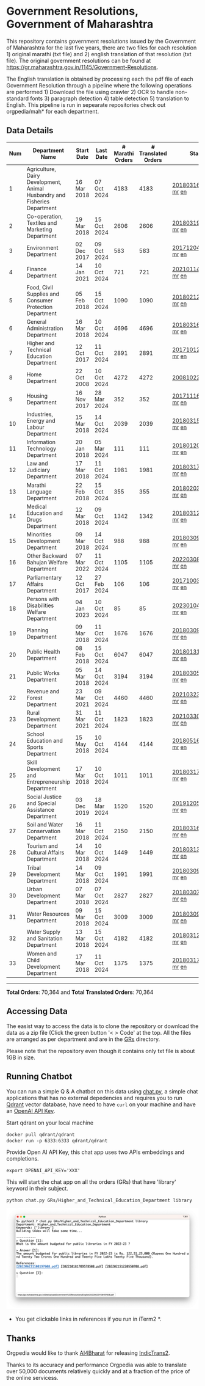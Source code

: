 # Government Resolutions, Government of Maharashtra

This repository contains government resolutions issued by the Government of Maharashtra for the last five years, there are two files for each resolution 1) original marathi (txt file) and 2) english translation of that resolution (txt file). The original government resolutions can be found at https://gr.maharashtra.gov.in/1145/Government-Resolutions.

The English translation is obtained by processing each the pdf file of each Government Resolution through a pipeline where the following operations are performed 1) Download the file using crawler 2) OCR to handle non-standard fonts 3) paragraph detection 4) table  detection 5) translation to English. This pipeline is run in sepearate repositories check out orgpedia/mah* for each department.


## Data Details

| Num | Department Name | Start Date | Last Date | # Marathi Orders | # Translated Orders | Starting Order | Last Order |
| --- | --------------- | ---------- | --------- | ---------------- | ------------------- | -------------- | ---------- |
| 1 | Agriculture, Dairy Development, Animal Husbandry and Fisheries Department | 16 Mar 2018 | 07 Oct 2024 | 4183 | 4183 | [201803161624182101.pdf](https://gr.maharashtra.gov.in/Site/Upload/Government%20Resolutions/English/201803161624182101.pdf) [mr](GRs/Agriculture,_Dairy_Development,_Animal_Husbandry_and_Fisheries_Department/201803161624182101.pdf.mr.txt) [en](GRs/Agriculture,_Dairy_Development,_Animal_Husbandry_and_Fisheries_Department/201803161624182101.pdf.en.txt) | [202410081152336701.pdf](https://gr.maharashtra.gov.in/Site/Upload/Government%20Resolutions/English/202410081152336701.pdf) [mr](GRs/Agriculture,_Dairy_Development,_Animal_Husbandry_and_Fisheries_Department/202410081152336701.pdf.mr.txt) [en](GRs/Agriculture,_Dairy_Development,_Animal_Husbandry_and_Fisheries_Department/202410081152336701.pdf.en.txt) |
| 2 | Co-operation, Textiles and Marketing Department | 19 Mar 2018 | 15 Oct 2024 | 2606 | 2606 | [201803191257576702.pdf](https://gr.maharashtra.gov.in/Site/Upload/Government%20Resolutions/English/201803191257576702.pdf) [mr](GRs/Co-operation,_Textiles_and_Marketing_Department/201803191257576702.pdf.mr.txt) [en](GRs/Co-operation,_Textiles_and_Marketing_Department/201803191257576702.pdf.en.txt) | [202410151620024802.pdf](https://gr.maharashtra.gov.in/Site/Upload/Government%20Resolutions/English/202410151620024802.pdf) [mr](GRs/Co-operation,_Textiles_and_Marketing_Department/202410151620024802.pdf.mr.txt) [en](GRs/Co-operation,_Textiles_and_Marketing_Department/202410151620024802.pdf.en.txt) |
| 3 | Environment Department | 02 Dec 2017 | 09 Oct 2024 | 583 | 583 | [201712041147216904.pdf](https://gr.maharashtra.gov.in/Site/Upload/Government%20Resolutions/English/201712041147216904.pdf) [mr](GRs/Environment_Department/201712041147216904.pdf.mr.txt) [en](GRs/Environment_Department/201712041147216904.pdf.en.txt) | [202410101321363304.pdf](https://gr.maharashtra.gov.in/Site/Upload/Government%20Resolutions/English/202410101321363304.pdf) [mr](GRs/Environment_Department/202410101321363304.pdf.mr.txt) [en](GRs/Environment_Department/202410101321363304.pdf.en.txt) |
| 4 | Finance Department | 14 Jan 2021 | 10 Oct 2024 | 721 | 721 | [202101141237329905.pdf](https://gr.maharashtra.gov.in/Site/Upload/Government%20Resolutions/English/202101141237329905.pdf) [mr](GRs/Finance_Department/202101141237329905.pdf.mr.txt) [en](GRs/Finance_Department/202101141237329905.pdf.en.txt) | [202410101303279205.pdf](https://gr.maharashtra.gov.in/Site/Upload/Government%20Resolutions/English/202410101303279205.pdf) [mr](GRs/Finance_Department/202410101303279205.pdf.mr.txt) [en](GRs/Finance_Department/202410101303279205.pdf.en.txt) |
| 5 | Food, Civil Supplies and Consumer Protection Department | 05 Feb 2018 | 15 Oct 2024 | 1090 | 1090 | [201802121244545806.pdf](https://gr.maharashtra.gov.in/Site/Upload/Government%20Resolutions/English/201802121244545806.pdf) [mr](GRs/Food,_Civil_Supplies_and_Consumer_Protection_Department/201802121244545806.pdf.mr.txt) [en](GRs/Food,_Civil_Supplies_and_Consumer_Protection_Department/201802121244545806.pdf.en.txt) | [202410151345250006.pdf](https://gr.maharashtra.gov.in/Site/Upload/Government%20Resolutions/English/202410151345250006.pdf) [mr](GRs/Food,_Civil_Supplies_and_Consumer_Protection_Department/202410151345250006.pdf.mr.txt) [en](GRs/Food,_Civil_Supplies_and_Consumer_Protection_Department/202410151345250006.pdf.en.txt) |
| 6 | General Administration Department | 16 Mar 2018 | 10 Oct 2024 | 4696 | 4696 | [201803161224022707.pdf](https://gr.maharashtra.gov.in/Site/Upload/Government%20Resolutions/English/201803161224022707.pdf) [mr](GRs/General_Administration_Department/201803161224022707.pdf.mr.txt) [en](GRs/General_Administration_Department/201803161224022707.pdf.en.txt) | [202410102011269207.pdf](https://gr.maharashtra.gov.in/Site/Upload/Government%20Resolutions/English/202410102011269207.pdf) [mr](GRs/General_Administration_Department/202410102011269207.pdf.mr.txt) [en](GRs/General_Administration_Department/202410102011269207.pdf.en.txt) |
| 7 | Higher and Technical Education Department | 12 Oct 2017 | 11 Oct 2024 | 2891 | 2891 | [201710121514029708.pdf](https://gr.maharashtra.gov.in/Site/Upload/Government%20Resolutions/English/201710121514029708.pdf) [mr](GRs/Higher_and_Technical_Education_Department/201710121514029708.pdf.mr.txt) [en](GRs/Higher_and_Technical_Education_Department/201710121514029708.pdf.en.txt) | [202410111808209208.pdf](https://gr.maharashtra.gov.in/Site/Upload/Government%20Resolutions/English/202410111808209208.pdf) [mr](GRs/Higher_and_Technical_Education_Department/202410111808209208.pdf.mr.txt) [en](GRs/Higher_and_Technical_Education_Department/202410111808209208.pdf.en.txt) |
| 8 | Home Department | 22 Oct 2008 | 10 Oct 2024 | 4272 | 4272 | [20081022.pdf](https://gr.maharashtra.gov.in/Site/Upload/Government%20Resolutions/English/20081022.pdf) [mr](GRs/Home_Department/20081022.pdf.mr.txt) [en](GRs/Home_Department/20081022.pdf.en.txt) | [202410101558269429.pdf](https://gr.maharashtra.gov.in/Site/Upload/Government%20Resolutions/English/202410101558269429.pdf) [mr](GRs/Home_Department/202410101558269429.pdf.mr.txt) [en](GRs/Home_Department/202410101558269429.pdf.en.txt) |
| 9 | Housing Department | 16 Nov 2017 | 28 Mar 2024 | 352 | 352 | [201711161447076609.pdf](https://gr.maharashtra.gov.in/Site/Upload/Government%20Resolutions/English/201711161447076609.pdf) [mr](GRs/Housing_Department/201711161447076609.pdf.mr.txt) [en](GRs/Housing_Department/201711161447076609.pdf.en.txt) | [202403281255554909.pdf](https://gr.maharashtra.gov.in/Site/Upload/Government%20Resolutions/English/202403281255554909.pdf) [mr](GRs/Housing_Department/202403281255554909.pdf.mr.txt) [en](GRs/Housing_Department/202403281255554909.pdf.en.txt) |
| 10 | Industries, Energy and Labour Department | 15 Mar 2018 | 14 Oct 2024 | 2039 | 2039 | [201803151204055010.pdf](https://gr.maharashtra.gov.in/Site/Upload/Government%20Resolutions/English/201803151204055010.pdf) [mr](GRs/Industries,_Energy_and_Labour_Department/201803151204055010.pdf.mr.txt) [en](GRs/Industries,_Energy_and_Labour_Department/201803151204055010.pdf.en.txt) | [202410141822049210.pdf](https://gr.maharashtra.gov.in/Site/Upload/Government%20Resolutions/English/202410141822049210.pdf) [mr](GRs/Industries,_Energy_and_Labour_Department/202410141822049210.pdf.mr.txt) [en](GRs/Industries,_Energy_and_Labour_Department/202410141822049210.pdf.en.txt) |
| 11 | Information Technology Department | 20 Jan 2018 | 05 Mar 2024 | 111 | 111 | [201801201843024511.pdf](https://gr.maharashtra.gov.in/Site/Upload/Government%20Resolutions/English/201801201843024511.pdf) [mr](GRs/Information_Technology_Department/201801201843024511.pdf.mr.txt) [en](GRs/Information_Technology_Department/201801201843024511.pdf.en.txt) | [202403051249430211.pdf](https://gr.maharashtra.gov.in/Site/Upload/Government%20Resolutions/English/202403051249430211.pdf) [mr](GRs/Information_Technology_Department/202403051249430211.pdf.mr.txt) [en](GRs/Information_Technology_Department/202403051249430211.pdf.en.txt) |
| 12 | Law and Judiciary Department | 17 Mar 2018 | 11 Oct 2024 | 1981 | 1981 | [201803171129290212.pdf](https://gr.maharashtra.gov.in/Site/Upload/Government%20Resolutions/English/201803171129290212.pdf) [mr](GRs/Law_and_Judiciary_Department/201803171129290212.pdf.mr.txt) [en](GRs/Law_and_Judiciary_Department/201803171129290212.pdf.en.txt) | [202410111601344712.pdf](https://gr.maharashtra.gov.in/Site/Upload/Government%20Resolutions/English/202410111601344712.pdf) [mr](GRs/Law_and_Judiciary_Department/202410111601344712.pdf.mr.txt) [en](GRs/Law_and_Judiciary_Department/202410111601344712.pdf.en.txt) |
| 13 | Marathi Language Department | 22 Feb 2018 | 15 Oct 2024 | 355 | 355 | [201802031549154233.pdf](https://gr.maharashtra.gov.in/Site/Upload/Government%20Resolutions/English/201802031549154233.pdf) [mr](GRs/Marathi_Language_Department/201802031549154233.pdf.mr.txt) [en](GRs/Marathi_Language_Department/201802031549154233.pdf.en.txt) | [202410151438500233.pdf](https://gr.maharashtra.gov.in/Site/Upload/Government%20Resolutions/English/202410151438500233.pdf) [mr](GRs/Marathi_Language_Department/202410151438500233.pdf.mr.txt) [en](GRs/Marathi_Language_Department/202410151438500233.pdf.en.txt) |
| 14 | Medical Education and Drugs Department | 12 Mar 2018 | 09 Oct 2024 | 1342 | 1342 | [201803121137094813.pdf](https://gr.maharashtra.gov.in/Site/Upload/Government%20Resolutions/English/201803121137094813.pdf) [mr](GRs/Medical_Education_and_Drugs_Department/201803121137094813.pdf.mr.txt) [en](GRs/Medical_Education_and_Drugs_Department/201803121137094813.pdf.en.txt) | [202410091805290913.pdf](https://gr.maharashtra.gov.in/Site/Upload/Government%20Resolutions/English/202410091805290913.pdf) [mr](GRs/Medical_Education_and_Drugs_Department/202410091805290913.pdf.mr.txt) [en](GRs/Medical_Education_and_Drugs_Department/202410091805290913.pdf.en.txt) |
| 15 | Minorities Development Department | 09 Mar 2018 | 14 Oct 2024 | 988 | 988 | [201803091218355314.pdf](https://gr.maharashtra.gov.in/Site/Upload/Government%20Resolutions/English/201803091218355314.pdf) [mr](GRs/Minorities_Development_Department/201803091218355314.pdf.mr.txt) [en](GRs/Minorities_Development_Department/201803091218355314.pdf.en.txt) | [202410141649348214.pdf](https://gr.maharashtra.gov.in/Site/Upload/Government%20Resolutions/English/202410141649348214.pdf) [mr](GRs/Minorities_Development_Department/202410141649348214.pdf.mr.txt) [en](GRs/Minorities_Development_Department/202410141649348214.pdf.en.txt) |
| 16 | Other Backward Bahujan Welfare Department | 07 Mar 2022 | 11 Oct 2024 | 1105 | 1105 | [202203081752439334.pdf](https://gr.maharashtra.gov.in/Site/Upload/Government%20Resolutions/English/202203081752439334.pdf) [mr](GRs/Other_Backward_Bahujan_Welfare_Department/202203081752439334.pdf.mr.txt) [en](GRs/Other_Backward_Bahujan_Welfare_Department/202203081752439334.pdf.en.txt) | [202410111714308834.pdf](https://gr.maharashtra.gov.in/Site/Upload/Government%20Resolutions/English/202410111714308834.pdf) [mr](GRs/Other_Backward_Bahujan_Welfare_Department/202410111714308834.pdf.mr.txt) [en](GRs/Other_Backward_Bahujan_Welfare_Department/202410111714308834.pdf.en.txt) |
| 17 | Parliamentary Affairs Department | 12 Oct 2017 | 27 Feb 2024 | 106 | 106 | [201710031642378615.pdf](https://gr.maharashtra.gov.in/Site/Upload/Government%20Resolutions/English/201710031642378615.pdf) [mr](GRs/Parliamentary_Affairs_Department/201710031642378615.pdf.mr.txt) [en](GRs/Parliamentary_Affairs_Department/201710031642378615.pdf.en.txt) | [202402271500283915.pdf](https://gr.maharashtra.gov.in/Site/Upload/Government%20Resolutions/English/202402271500283915.pdf) [mr](GRs/Parliamentary_Affairs_Department/202402271500283915.pdf.mr.txt) [en](GRs/Parliamentary_Affairs_Department/202402271500283915.pdf.en.txt) |
| 18 | Persons with Disabilities Welfare Department | 04 Jan 2023 | 10 Oct 2024 | 85 | 85 | [202301041906309635.pdf](https://gr.maharashtra.gov.in/Site/Upload/Government%20Resolutions/English/202301041906309635.pdf) [mr](GRs/Persons_with_Disabilities_Welfare_Department/202301041906309635.pdf.mr.txt) [en](GRs/Persons_with_Disabilities_Welfare_Department/202301041906309635.pdf.en.txt) | [202410101258467935.pdf](https://gr.maharashtra.gov.in/Site/Upload/Government%20Resolutions/English/202410101258467935.pdf) [mr](GRs/Persons_with_Disabilities_Welfare_Department/202410101258467935.pdf.mr.txt) [en](GRs/Persons_with_Disabilities_Welfare_Department/202410101258467935.pdf.en.txt) |
| 19 | Planning Department | 09 Mar 2018 | 11 Oct 2024 | 1676 | 1676 | [201803091441032716.pdf](https://gr.maharashtra.gov.in/Site/Upload/Government%20Resolutions/English/201803091441032716.pdf) [mr](GRs/Planning_Department/201803091441032716.pdf.mr.txt) [en](GRs/Planning_Department/201803091441032716.pdf.en.txt) | [202410111105259116.pdf](https://gr.maharashtra.gov.in/Site/Upload/Government%20Resolutions/English/202410111105259116.pdf) [mr](GRs/Planning_Department/202410111105259116.pdf.mr.txt) [en](GRs/Planning_Department/202410111105259116.pdf.en.txt) |
| 20 | Public Health Department | 08 Feb 2018 | 15 Oct 2024 | 6047 | 6047 | [201801311722275417.pdf](https://gr.maharashtra.gov.in/Site/Upload/Government%20Resolutions/English/201801311722275417.pdf) [mr](GRs/Public_Health_Department/201801311722275417.pdf.mr.txt) [en](GRs/Public_Health_Department/201801311722275417.pdf.en.txt) | [202410151022296017.pdf](https://gr.maharashtra.gov.in/Site/Upload/Government%20Resolutions/English/202410151022296017.pdf) [mr](GRs/Public_Health_Department/202410151022296017.pdf.mr.txt) [en](GRs/Public_Health_Department/202410151022296017.pdf.en.txt) |
| 21 | Public Works Department | 05 Mar 2018 | 14 Oct 2024 | 3194 | 3194 | [201803051515468118.pdf](https://gr.maharashtra.gov.in/Site/Upload/Government%20Resolutions/English/201803051515468118.pdf) [mr](GRs/Public_Works_Department/201803051515468118.pdf.mr.txt) [en](GRs/Public_Works_Department/201803051515468118.pdf.en.txt) | [202410141216182118.pdf](https://gr.maharashtra.gov.in/Site/Upload/Government%20Resolutions/English/202410141216182118.pdf) [mr](GRs/Public_Works_Department/202410141216182118.pdf.mr.txt) [en](GRs/Public_Works_Department/202410141216182118.pdf.en.txt) |
| 22 | Revenue and Forest Department | 23 Mar 2021 | 09 Oct 2024 | 4460 | 4460 | [202103231328393119.pdf](https://gr.maharashtra.gov.in/Site/Upload/Government%20Resolutions/English/202103231328393119.pdf) [mr](GRs/Revenue_and_Forest_Department/202103231328393119.pdf.mr.txt) [en](GRs/Revenue_and_Forest_Department/202103231328393119.pdf.en.txt) | [202410091909432119.pdf](https://gr.maharashtra.gov.in/Site/Upload/Government%20Resolutions/English/202410091909432119.pdf) [mr](GRs/Revenue_and_Forest_Department/202410091909432119.pdf.mr.txt) [en](GRs/Revenue_and_Forest_Department/202410091909432119.pdf.en.txt) |
| 23 | Rural Development Department | 31 Mar 2021 | 11 Oct 2024 | 1823 | 1823 | [202103301021181120.pdf](https://gr.maharashtra.gov.in/Site/Upload/Government%20Resolutions/English/202103301021181120.pdf) [mr](GRs/Rural_Development_Department/202103301021181120.pdf.mr.txt) [en](GRs/Rural_Development_Department/202103301021181120.pdf.en.txt) | [202410111521535520.pdf](https://gr.maharashtra.gov.in/Site/Upload/Government%20Resolutions/English/202410111521535520.pdf) [mr](GRs/Rural_Development_Department/202410111521535520.pdf.mr.txt) [en](GRs/Rural_Development_Department/202410111521535520.pdf.en.txt) |
| 24 | School Education and Sports Department | 15 May 2018 | 10 Oct 2024 | 4144 | 4144 | [201805161114241221.pdf](https://gr.maharashtra.gov.in/Site/Upload/Government%20Resolutions/English/201805161114241221.pdf) [mr](GRs/School_Education_and_Sports_Department/201805161114241221.pdf.mr.txt) [en](GRs/School_Education_and_Sports_Department/201805161114241221.pdf.en.txt) | [202410101742333421.pdf](https://gr.maharashtra.gov.in/Site/Upload/Government%20Resolutions/English/202410101742333421.pdf) [mr](GRs/School_Education_and_Sports_Department/202410101742333421.pdf.mr.txt) [en](GRs/School_Education_and_Sports_Department/202410101742333421.pdf.en.txt) |
| 25 | Skill Development and Entrepreneurship Department | 17 Mar 2018 | 10 Oct 2024 | 1011 | 1011 | [201803171322099003.pdf](https://gr.maharashtra.gov.in/Site/Upload/Government%20Resolutions/English/201803171322099003.pdf) [mr](GRs/Skill_Development_and_Entrepreneurship_Department/201803171322099003.pdf.mr.txt) [en](GRs/Skill_Development_and_Entrepreneurship_Department/201803171322099003.pdf.en.txt) | [202410102029303003.pdf](https://gr.maharashtra.gov.in/Site/Upload/Government%20Resolutions/English/202410102029303003....pdf) [mr](GRs/Skill_Development_and_Entrepreneurship_Department/202410102029303003.pdf.mr.txt) [en](GRs/Skill_Development_and_Entrepreneurship_Department/202410102029303003.pdf.en.txt) |
| 26 | Social Justice and Special Assistance Department | 03 Dec 2019 | 18 Mar 2024 | 1520 | 1520 | [201912051107011622.pdf](https://gr.maharashtra.gov.in/Site/Upload/Government%20Resolutions/English/201912051107011622.pdf) [mr](GRs/Social_Justice_and_Special_Assistance_Department/201912051107011622.pdf.mr.txt) [en](GRs/Social_Justice_and_Special_Assistance_Department/201912051107011622.pdf.en.txt) | [202403201527305922.pdf](https://gr.maharashtra.gov.in/Site/Upload/Government%20Resolutions/English/202403201527305922....pdf) [mr](GRs/Social_Justice_and_Special_Assistance_Department/202403201527305922.pdf.mr.txt) [en](GRs/Social_Justice_and_Special_Assistance_Department/202403201527305922.pdf.en.txt) |
| 27 | Soil and Water Conservation Department | 16 Mar 2018 | 11 Oct 2024 | 2150 | 2150 | [201803161247582426.pdf](https://gr.maharashtra.gov.in/Site/Upload/Government%20Resolutions/English/201803161247582426.pdf) [mr](GRs/Soil_and_Water_Conservation_Department/201803161247582426.pdf.mr.txt) [en](GRs/Soil_and_Water_Conservation_Department/201803161247582426.pdf.en.txt) | [202410111734169026.pdf](https://gr.maharashtra.gov.in/Site/Upload/Government%20Resolutions/English/202410111734169026.pdf) [mr](GRs/Soil_and_Water_Conservation_Department/202410111734169026.pdf.mr.txt) [en](GRs/Soil_and_Water_Conservation_Department/202410111734169026.pdf.en.txt) |
| 28 | Tourism and Cultural Affairs Department | 14 Mar 2018 | 10 Oct 2024 | 1449 | 1449 | [201803131542054523.pdf](https://gr.maharashtra.gov.in/Site/Upload/Government%20Resolutions/English/201803131542054523.pdf) [mr](GRs/Tourism_and_Cultural_Affairs_Department/201803131542054523.pdf.mr.txt) [en](GRs/Tourism_and_Cultural_Affairs_Department/201803131542054523.pdf.en.txt) | [202410101936509323.pdf](https://gr.maharashtra.gov.in/Site/Upload/Government%20Resolutions/English/202410101936509323.pdf) [mr](GRs/Tourism_and_Cultural_Affairs_Department/202410101936509323.pdf.mr.txt) [en](GRs/Tourism_and_Cultural_Affairs_Department/202410101936509323.pdf.en.txt) |
| 29 | Tribal Development Department | 14 Mar 2018 | 09 Oct 2024 | 1991 | 1991 | [201803091105184924.pdf](https://gr.maharashtra.gov.in/Site/Upload/Government%20Resolutions/English/201803091105184924.pdf) [mr](GRs/Tribal_Development_Department/201803091105184924.pdf.mr.txt) [en](GRs/Tribal_Development_Department/201803091105184924.pdf.en.txt) | [202410091830556224.pdf](https://gr.maharashtra.gov.in/Site/Upload/Government%20Resolutions/English/202410091830556224.pdf) [mr](GRs/Tribal_Development_Department/202410091830556224.pdf.mr.txt) [en](GRs/Tribal_Development_Department/202410091830556224.pdf.en.txt) |
| 30 | Urban Development Department | 07 Mar 2018 | 07 Oct 2024 | 2827 | 2827 | [201803071203178325.pdf](https://gr.maharashtra.gov.in/Site/Upload/Government%20Resolutions/English/201803071203178325.pdf) [mr](GRs/Urban_Development_Department/201803071203178325.pdf.mr.txt) [en](GRs/Urban_Development_Department/201803071203178325.pdf.en.txt) | [202410071542497325.pdf](https://gr.maharashtra.gov.in/Site/Upload/Government%20Resolutions/English/202410071542497325.pdf) [mr](GRs/Urban_Development_Department/202410071542497325.pdf.mr.txt) [en](GRs/Urban_Development_Department/202410071542497325.pdf.en.txt) |
| 31 | Water Resources Department | 09 Mar 2018 | 15 Oct 2024 | 3009 | 3009 | [201803091034435527.pdf](https://gr.maharashtra.gov.in/Site/Upload/Government%20Resolutions/English/201803091034435527.pdf) [mr](GRs/Water_Resources_Department/201803091034435527.pdf.mr.txt) [en](GRs/Water_Resources_Department/201803091034435527.pdf.en.txt) | [202410151557076327.pdf](https://gr.maharashtra.gov.in/Site/Upload/Government%20Resolutions/English/202410151557076327.pdf) [mr](GRs/Water_Resources_Department/202410151557076327.pdf.mr.txt) [en](GRs/Water_Resources_Department/202410151557076327.pdf.en.txt) |
| 32 | Water Supply and Sanitation Department | 13 Mar 2018 | 15 Oct 2024 | 4182 | 4182 | [201803121414108428.pdf](https://gr.maharashtra.gov.in/Site/Upload/Government%20Resolutions/English/201803121414108428.pdf) [mr](GRs/Water_Supply_and_Sanitation_Department/201803121414108428.pdf.mr.txt) [en](GRs/Water_Supply_and_Sanitation_Department/201803121414108428.pdf.en.txt) | [202410091556138928.pdf](https://gr.maharashtra.gov.in/Site/Upload/Government%20Resolutions/English/202410091556138928.pdf) [mr](GRs/Water_Supply_and_Sanitation_Department/202410091556138928.pdf.mr.txt) [en](GRs/Water_Supply_and_Sanitation_Department/202410091556138928.pdf.en.txt) |
| 33 | Women and Child Development Department | 17 Mar 2018 | 11 Oct 2024 | 1375 | 1375 | [201803171539444330.pdf](https://gr.maharashtra.gov.in/Site/Upload/Government%20Resolutions/English/201803171539444330.pdf) [mr](GRs/Women_and_Child_Development_Department/201803171539444330.pdf.mr.txt) [en](GRs/Women_and_Child_Development_Department/201803171539444330.pdf.en.txt) | [202410111658017230.pdf](https://gr.maharashtra.gov.in/Site/Upload/Government%20Resolutions/English/202410111658017230.pdf) [mr](GRs/Women_and_Child_Development_Department/202410111658017230.pdf.mr.txt) [en](GRs/Women_and_Child_Development_Department/202410111658017230.pdf.en.txt) |
----------------------------------------------------------------------------------------------------

**Total Orders**: 70,364 and **Total Translated Orders**: 70,364
## Accessing Data

The easist way to access the data is to clone the repository or download the data as a zip file (Click the green button '< > Code' at the top. All the files are arranged as per department and are in the [GRs](GRs) directory.

Please note that the repository even though it contains only txt file is about 1GB in size.

## Running Chatbot

You can run a simple Q & A chatbot on this data using [chat.py](chat.py), a simple chat applications that has no external depedencies and requires you to run [Qdrant](https://qdrant.tech/) vector database, have need to have `curl` on your machine and have an [OpenAI API Key](https://help.openai.com/en/articles/4936850-where-do-i-find-my-secret-api-key).

Start qdrant on your local machine
```shell
docker pull qdrant/qdrant
docker run -p 6333:6333 qdrant/qdrant
```

Provide Open AI API Key, this chat app uses two APIs embeddings and completions.
```shell
export OPENAI_API_KEY='XXX'
```

This will start the chat app on all the orders (GRs) that have 'library' keyword in their subject.

```shell
python chat.py GRs/Higher_and_Technical_Education_Department library
```

![screenshot of running chat.py](screenshot.png)

* You get clickable links in references if you run in iTerm2 *.

## Thanks

Orgpedia would like to thank [AI4Bharat](https://ai4bharat.iitm.ac.in/) for releasing [IndicTrans2](https://github.com/AI4Bharat/IndicTrans2).

Thanks to its accuracy and performance Orgpedia was able to translate over 50,000 documents relatively quickly and at a fraction of the price of the online servicess.

